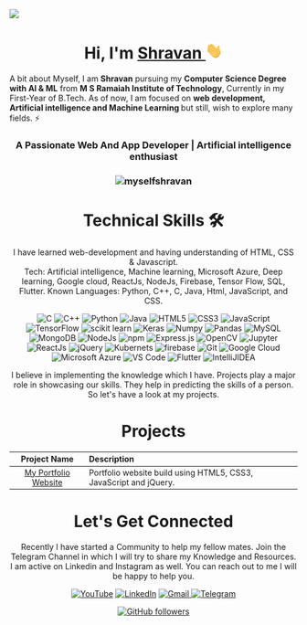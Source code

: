 ![](https://raw.githubusercontent.com/halfrost/halfrost/master/icons/header_.png)
<h1 align="center" >Hi, I'm <a href="https://www.linkedin.com/in/shravanrevanna" target="_blank"> Shravan </a><img src="https://github.com/ABSphreak/ABSphreak/blob/master/gifs/Hi.gif" width="30px"></h1>
<img width="40%" align="right"   ="https://thumbor.forbes.com/thumbor/960x0/https%3A%2F%2Fblogs-images.forbes.com%2Fforbestechcouncil%2Ffiles%2F2019%2F01%2Fcanva-photo-editor-8-7.jpg" >

A bit about Myself, I am <b>Shravan</b> pursuing my <b>Computer Science Degree with AI & ML</b> from <b>M S Ramaiah Institute of Technology</b>, Currently in my First-Year of B.Tech. As of now, I am focused on <b>web development, Artificial intelligence and Machine Learning </b> but still, wish to explore many fields. ⚡

<h3 align="center">A Passionate Web And App Developer | Artificial intelligence enthusiast </h3>

<h3><p align="center"> <img src="https://komarev.com/ghpvc/?username=myselfshravan&label=Profile%20views&color=6805D3&style=flat" alt="myselfshravan" /> </p></h3>
   <div align="center">


<h1>Technical Skills 🛠</h1>
   
I have learned web-development and having understanding of HTML, CSS & Javascript. 
<br>Tech: Artificial intelligence, Machine learning, Microsoft Azure, Deep learning, Google cloud, ReactJs, NodeJs, Firebase, Tensor Flow, SQL, Flutter.
Known Languages: Python, C++, C, Java, Html, JavaScript, and CSS.

<p align="center"> 
<img alt="C" src="https://img.shields.io/badge/c-%2300599C.svg?&style=for-the-badge&logo=c&logoColor=white" />
<img alt="C++" src="https://img.shields.io/badge/c++-%2300599C.svg?&style=for-the-badge&logo=c%2B%2B&ogoColor=white" />
 <img alt="Python" src="https://img.shields.io/badge/python-%2314354C.svg?style=for-the-badge&logo=python&logoColor=white"/>
 <img alt="Java" src="https://img.shields.io/badge/java-%23ED8B00.svg?&style=for-the-badge&logo=java&logoColor=white" />
<img alt="HTML5" src="https://img.shields.io/badge/html5-%23E34F26.svg?&style=for-the-badge&logo=html5&logoColor=white" />
 <img alt="CSS3" src="https://img.shields.io/badge/css3-%231572B6.svg?&style=for-the-badge&logo=css3&logoColor=white" />
 <img alt="JavaScript" src="https://img.shields.io/badge/javascript-%23323330.svg?&style=for-the-badge&logo=javascript&logoColor=%23F7DF1E" />
 <img alt="TensorFlow" src="https://img.shields.io/badge/TensorFlow-FF6F00?style=for-the-badge&logo=TensorFlow&logoColor=white" />
 <img alt="scikit learn" src="https://img.shields.io/badge/scikit_learn-F7931E?style=for-the-badge&logo=scikit-learn&logoColor=white" />  
 <img alt="Keras" src="https://img.shields.io/badge/Keras-D00000?style=for-the-badge&logo=Keras&logoColor=white" />
 <img alt="Numpy" src="https://img.shields.io/badge/Numpy-777BB4?style=for-the-badge&logo=numpy&logoColor=white" />
 <img alt="Pandas" src="https://img.shields.io/badge/Pandas-2C2D72?style=for-the-badge&logo=pandas&logoColor=white" />
 <img alt="MySQL" src="https://img.shields.io/badge/MySQL-00000F?style=for-the-badge&logo=mysql&logoColor=white" />
 <img alt="MongoDB" src="https://img.shields.io/badge/MongoDB-white?style=for-the-badge&logo=mongodb&logoColor=4EA94B" />
 <img alt="NodeJs" src="https://img.shields.io/badge/Node.js-339933?style=for-the-badge&logo=nodedotjs&logoColor=white" />
    <img alt="npm" src="https://img.shields.io/badge/npm-CB3837?style=for-the-badge&logo=npm&logoColor=white" />
    <img alt="Express.js" src="https://img.shields.io/badge/Express.js-000000?style=for-the-badge&logo=express&logoColor=white" />
    <img alt="OpenCV" src="https://img.shields.io/badge/OpenCV-27338e?style=for-the-badge&logo=OpenCV&logoColor=white" />
    <img alt="Jupyter" src="https://img.shields.io/badge/Jupyter-F37626.svg?&style=for-the-badge&logo=Jupyter&logoColor=white" />
    <img alt="ReactJs" src="https://img.shields.io/badge/React-20232A?style=for-the-badge&logo=react&logoColor=61DAFB" />
    <img alt="jQuery" src="https://img.shields.io/badge/jQuery-0769AD?style=for-the-badge&logo=jquery&logoColor=white" />
    <img alt="Kubernets" src="https://img.shields.io/badge/kubernetes-326ce5.svg?&style=for-the-badge&logo=kubernetes&logoColor=white" />
    <img alt="firebase" src="https://img.shields.io/badge/firebase-ffca28?style=for-the-badge&logo=firebase&logoColor=black" />
    <img alt="Git" src="https://img.shields.io/badge/Git-F05032?style=for-the-badge&logo=git&logoColor=white" />
    <img alt="Google Cloud" src="https://img.shields.io/badge/Google_Cloud-4285F4?style=for-the-badge&logo=google-cloud&logoColor=white" />
    <img alt="Microsoft Azure" src="https://img.shields.io/badge/microsoft%20azure-0089D6?style=for-the-badge&logo=microsoft-azure&logoColor=white" />
    <img alt="VS Code" src="https://img.shields.io/badge/Visual_Studio_Code-0078D4?style=for-the-badge&logo=visual%20studio%20code&logoColor=white" />
    <img alt="Flutter" src="https://img.shields.io/badge/Flutter-02569B?style=for-the-badge&logo=flutter&logoColor=white" />
    <img alt="IntelliJIDEA" src="https://img.shields.io/badge/IntelliJIDEA-000000.svg?style=for-the-badge&logo=intellij-idea&logoColor=white" />
</p>

  
I believe in implementing the knowledge which I have. Projects play a major role in showcasing our skills. They help in predicting the skills of a person. So let's have a look at my projects.

<h1 align="center">Projects</h1>




| Project Name      | Description | 
| :---:        |    :----   |  
| [My Portfolio Website]()     | Portfolio website build using HTML5, CSS3, JavaScript and jQuery. 

<h1 align="center">Let's Get Connected</h1>

Recently I have started a Community to help my fellow mates. Join the Telegram Channel in which I will try to share my Knowledge and Resources. I am active on Linkedin and Instagram as well. You can reach out to me I will be happy to help you.</p>

<div align="center">

<a  href="https://https://www.youtube.com/channel/UC5NNBFQqhbuU2f5wprDVaVg" target="_blank"><img alt="YouTube" src="https://img.shields.io/badge/Youtube-%23FF0000.svg?style=for-the-badge&logo=YouTube&logoColor=white" /></a>
<a  href="https://www.linkedin.com/in/shravanrevanna" target="_blank"><img alt="LinkedIn" src="https://img.shields.io/badge/linkedin%20-%230077B5.svg?&style=for-the-badge&logo=linkedin&logoColor=white" /></a>
<a href="mailto:shravanrevanna@gmail.com"><img  alt="Gmail" src="https://img.shields.io/badge/Gmail-D14836?style=for-the-badge&logo=gmail&logoColor=white" />
<a  href="https://telegram.me/ComputerScienceStudentsClub"><img alt=" Telegram" src="https://img.shields.io/badge/Telegram-2CA5E0?style=for-the-badge&logo=telegram&logoColor=white"></a>


[![GitHub followers](https://img.shields.io/github/followers/myselfshravan.svg?style=social&label=Follow)](https://github.com/myselfshravan?tab=followers)

